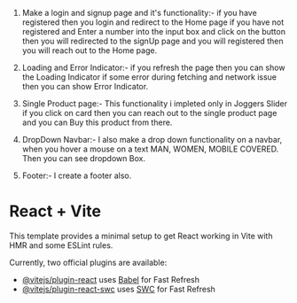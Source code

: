 1.  Make a login and signup page and it's functionality:- if you have registered then you login and redirect to the Home page if you have not registered and Enter a number into the input box and click on the button then you will redirected to the signUp page and you will registered then you will reach out to the Home page.

2. Loading and Error Indicator:- if you refresh the page then you can show the Loading Indicator if some error during fetching and network issue then you can show Error Indicator.

3. Single Product page:- This functionality i impleted only in Joggers Slider if you click on card then you can reach out to the single product page and you can Buy this product from there.

3. DropDown Navbar:- I also make a drop down functionality on a navbar, when you hover a mouse on a text MAN, WOMEN, MOBILE COVERED. Then you can see dropdown Box.

4. Footer:- I create a footer also.




# React + Vite

This template provides a minimal setup to get React working in Vite with HMR and some ESLint rules.

Currently, two official plugins are available:

- [@vitejs/plugin-react](https://github.com/vitejs/vite-plugin-react/blob/main/packages/plugin-react/README.md) uses [Babel](https://babeljs.io/) for Fast Refresh
- [@vitejs/plugin-react-swc](https://github.com/vitejs/vite-plugin-react-swc) uses [SWC](https://swc.rs/) for Fast Refresh